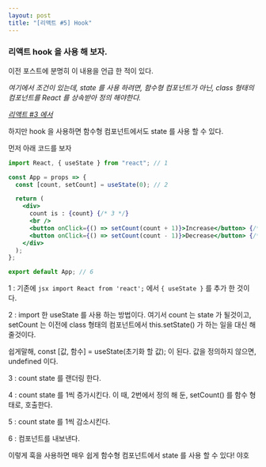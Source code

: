 ```yaml
---
layout: post
title: "[리액트 #5] Hook"
---
```


### 리액트 hook 을 사용 해 보자.

이전 포스트에 분명히 이 내용을 언급 한 적이 있다.

_여기에서 조건이 있는데, state 를 사용 하려면, 함수형 컴포넌트가 아닌, class 형태의 컴포넌트를 React 를 상속받아 정의 해야한다._

[_리액트 #3 에서_](/3-react/)

하지만 hook 을 사용하면 함수형 컴포넌트에서도 state 를 사용 할 수 있다.

먼저 아래 코드를 보자

```jsx
import React, { useState } from "react"; // 1

const App = props => {
  const [count, setCount] = useState(0); // 2

  return (
    <div>
      count is : {count} {/* 3 */}
      <br />
      <button onClick={() => setCount(count + 1)}>Increase</button> {/* 4 */}
      <button onClick={() => setCount(count - 1)}>Decrease</button> {/* 5 */}
    </div>
  );
};

export default App; // 6
```

1 : 기존에 `jsx import React from 'react';` 에서 `{ useState }` 를 추가 한 것이다.

2 : import 한 useState 를 사용 하는 방법이다. 여기서 count 는 state 가 될것이고, setCount 는 이전에 class 형태의 컴포넌트에서 this.setState() 가 하는 일을 대신 해줄것이다.

쉽게말해, const [값, 함수] = useState(초기화 할 값); 이 된다. 값을 정의하지 않으면, undefined 이다.

3 : count state 를 랜더링 한다.

4 : count state 를 1씩 증가시킨다. 이 때, 2번에서 정의 해 둔, setCount() 를 함수 형태로, 호출한다.

5 : count state 를 1씩 감소시킨다.

6 : 컴포넌트를 내보낸다.

이렇게 훅을 사용하면 매우 쉽게 함수형 컴포넌트에서 state 를 사용 할 수 있다! 야호
